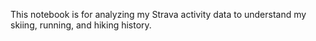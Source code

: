 This notebook is for analyzing my Strava activity data to understand my skiing, running, and hiking history.